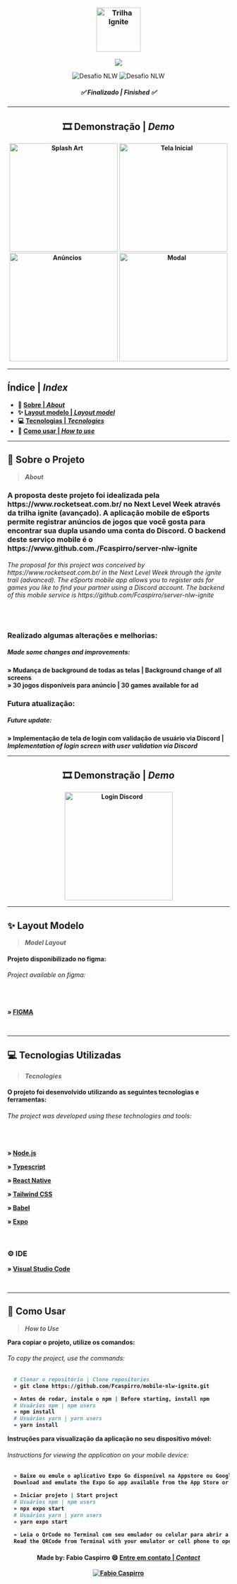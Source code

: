 <h3 align="center">
	<img height="100px" alt="Trilha Ignite" title="logo" src="/assets/github/logo-ignite.jpg"/>
</h3>


<p align="center">
  <img align="center" src="https://api.visitorbadge.io/api/visitors?path=https%3A%2F%2Fgithub.com%2FFcaspirro%2Fmobile-nlw-ignite&labelColor=%23f47373&countColor=%23263759&style=flat-square"/>
</p>

<p align="center">
<img src="https://img.shields.io/static/v1?label=Evento&message=Next Level Week&color=#102d71&labelColor=c12a23" alt="Desafio NLW" />
<img src="https://img.shields.io/static/v1?label=Trilha&message=Ignite&color=#102d71&labelColor=c12a23" alt="Desafio NLW" />
</p>

<h5 align="center"> 
  <b>✅ Finalizado | <i>Finished ✅</i></b>
</h5> 

---
  
<h2 align="center"> 
  <b>🎞 Demonstração | <i>Demo</i>
</h2> 

 <div align="center">
    <img width="245px"  alt="Splash Art" title="demo" src="/assets/github/splash-art.jpeg"/> 
    <img width="245px"  alt="Tela Inicial" title="demo" src="/assets/github/home.jpeg"/> 
    <img width="245px"  alt="Anúncios" title="demo" src="/assets/github/ads.jpeg"/> 
    <img width="245px"  alt="Modal" title="demo" src="/assets/github/modal.jpeg"/>    
</div>
  
---
 
<h2 align="left"> 
  <b>Índice</b> | <i>Index</i>
</h2> 
  
- :book: [Sobre | <i>About</i>](#book-sobre-o-projeto)
- :sparkles: [Layout modelo | <i>Layout model</i>](#sparkles-layout-modelo)
- :computer: [Tecnologias | <i>Tecnologies</i>](#computer-tecnologias-utilizadas)
- :mag_right: [Como usar | <i>How to use</i>](#mag_right-como-usar)
  
---

## :book: Sobre o Projeto
><i>About</i> 

<h3>
A proposta deste projeto foi idealizada pela https://www.rocketseat.com.br/ no Next Level Week através da trilha ignite (avançado). A aplicação mobile de eSports permite registrar anúncios de jogos que você gosta para encontrar sua dupla usando uma conta do Discord. O backend deste serviço mobile é o https://www.github.com./Fcaspirro/server-nlw-ignite
</h3>

<em>
  <h6>
The proposal for this project was conceived by https://www.rocketseat.com.br/ in the Next Level Week through the ignite trail (advanced). The eSports mobile app allows you to register ads for games you like to find your partner using a Discord account. The backend of this mobile service is https://github.com/Fcaspirro/server-nlw-ignite
  </h6>
</em><br>

<h3>
Realizado algumas alterações e melhorias:
</h3>

<em>
  <h5>
    Made some changes and improvements:
  </h5>
</em>

<p>
» Mudança de background de todas as telas | Background change of all screens <br>
» 30 jogos disponíveis para anúncio | 30 games available for ad <br>
</p>

<h3>
Futura atualização:
</h3>

<em>
  <h5>
    Future update:
  </h5>
</em>

<p>
» Implementação de tela de login com validação de usuário via Discord | <em>
Implementation of login screen with user validation via Discord </em>
</p>

---

<h2 align="center"> 
  <b>🎞 Demonstração | <i>Demo</i>
</h2> 

 <div align="center">
    <img width="245px"  alt="Login Discord" title="demo" src="/assets/github/login.jpg"/> 
 </div>

---

## :sparkles: Layout Modelo
><i>Model Layout</i> 

<h4>
Projeto disponibilizado no figma:
</h4>

<em>
  <h6>
    Project available on figma: <br><br><br>
  </h6>
</em>

» [FIGMA](https://www.figma.com/community/file/1150897317533332617)

<br>

---

## :computer: Tecnologias Utilizadas
><i>Tecnologies</i> 
  
<h4>
O projeto foi desenvolvido utilizando as seguintes tecnologias e ferramentas:
</h4>

<em>
  <h6>
    The project was developed using these technologies and tools: <br><br><br>
  </h6>
</em>
  
<p>

» [Node.js](https://nodejs.org/en/)

</p>
<p>

» [Typescript](https://www.typescriptlang.org/)

</p>
<p>

» [React Native](https://reactnative.dev/)

</p>

<p>

» [Tailwind CSS](https://tailwindcss.com/)

</p>
<p>

» [Babel](https://babeljs.io/)

</p>
<p>

» [Expo](https://expo.dev/)

</p><br>

### ⚙ IDE
  
<p>
  
 » [Visual Studio Code](https://code.visualstudio.com/)
  
<p><br>
 
---

## :mag_right: Como Usar
><i>How to Use</i> 
  
Para copiar o projeto, utilize os comandos:
 <em>
  <h6>
  To copy the project, use the commands:
  </h6>
</em>

```bash
  # Clonar o repositório | Clone repositories
  » git clone https://github.com/Fcaspirro/mobile-nlw-ignite.git
```

```bash
  » Antes de rodar, instale o npm | Before starting, install npm
  # Usuários npm | npm users
  » npm install
  # Usuários yarn | yarn users
  » yarn install
```

Instruções para visualização da aplicação no seu dispositivo móvel:
 <em>
  <h6>
  Instructions for viewing the application on your mobile device:
  </h6>
</em>

```bash
  » Baixe ou emule o aplicativo Expo Go disponível na Appstore ou Google Play Store e abra-o |
  Download and emulate the Expo Go app available from the App Store or Google Play Store and open it

  » Iniciar projeto | Start project
  # Usuários npm | npm users
  » npx expo start
  # Usuários yarn | yarn users
  » yarn expo start
  
  » Leia o QrCode no Terminal com seu emulador ou celular para abrir a aplicação | 
  Read the QRCode from Terminal with your emulator or cell phone to open the application
```

 
<h4 align="center">
Made by: Fabio Caspirro 😄 <a href="mailto:fabio_caspirro@hotmail.com">Entre em contato | <i>Contact</i></a>
</h4>
<p align="center">
  <a href="https://www.linkedin.com/in/fabio-caspirro-2069b072/">
    <img alt="Fabio Caspirro" src="https://img.shields.io/badge/LinkedIn-Fabio_Caspirro-0e76a8?style=flat&logoColor=white&logo=linkedin">
  </a>
